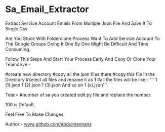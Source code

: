 # Sa_Email_Extractor
Extract Service Account Emails From Multiple Json File And Save It To Single Csv

Are You Stuck With Folderclone Process
Want To Add Service Account To The Google Groups
Doing It One By One Might Be Difficult And Time Consuming.



Follow This Steps And Start Your Process Early And Cooy Or Clone Your Teamdrive:-


#create new directory
#copy all the json files there
#copy this file in the Directory
#select all files and rename it as 1
#all the files will be like:-
''' 1 (1).json
    1 (2).json
    1 (3).json  And so on
    1 (x).json'''.
    
    
Total= #number of sa you created edit py file and replace the number.

100 is Default.

Feel Free To Make Changes 

Author:- www.github.com/abdulmannans

